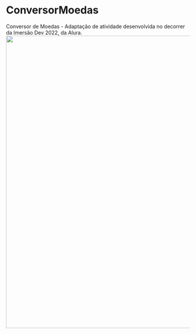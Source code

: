 # ConversorMoedas
Conversor de Moedas - Adaptação de atividade desenvolvida no decorrer da Imersão Dev 2022, da Alura.
<img src="https://i.postimg.cc/ryvY0WQ5/conv-moedas.png"  width="800" height="auto">
